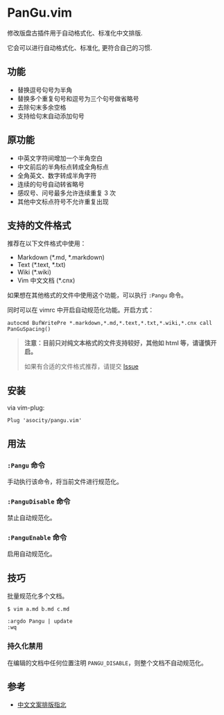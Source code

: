 
# PanGu.vim

修改版盘古插件用于自动格式化、标准化中文排版.

它会可以进行自动格式化、标准化, 更符合自己的习惯.

## 功能

* 替换逗号句号为半角
* 替换多个重复句号和逗号为三个句号做省略号
* 去除句末多余空格
* 支持给句末自动添加句号

## 原功能

* 中英文字符间增加一个半角空白
* 中文前后的半角标点转成全角标点
* 全角英文、数字转成半角字符
* 连续的句号自动转省略号
* 感叹号、问号最多允许连续重复 3 次
* 其他中文标点符号不允许重复出现

## 支持的文件格式

推荐在以下文件格式中使用：

* Markdown (*.md, *.markdown)
* Text (*.text, *.txt)
* Wiki (*.wiki)
* Vim 中文文档 (*.cnx)

如果想在其他格式的文件中使用这个功能，可以执行 `:Pangu` 命令。

同时可以在 vimrc 中开启自动规范化功能。开启方式：

```viml
autocmd BufWritePre *.markdown,*.md,*.text,*.txt,*.wiki,*.cnx call PanGuSpacing()
```

> **注意：目前只对纯文本格式的文件支持较好，其他如 html 等，请谨慎开启。**
>
> 如果有合适的文件格式推荐，请提交 [Issue](https://github.com/hotoo/pangu.vim/issues)

## 安装

via vim-plug:

```
Plug 'asocity/pangu.vim'
```

## 用法

### `:Pangu` 命令

手动执行该命令，将当前文件进行规范化。

### `:PanguDisable` 命令

禁止自动规范化。

### `:PanguEnable` 命令

启用自动规范化。

## 技巧

批量规范化多个文档。

```
$ vim a.md b.md c.md

:argdo Pangu | update
:wq
```

### 持久化禁用

在编辑的文档中任何位置注明 `PANGU_DISABLE`，则整个文档不自动规范化。

## 参考

* [中文文案排版指北](https://github.com/sparanoid/chinese-copywriting-guidelines)

